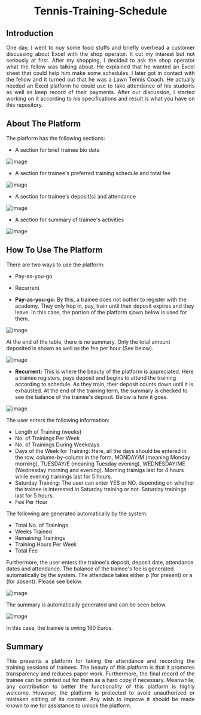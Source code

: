 <h1><p align="center">Tennis-Training-Schedule</p></h1>

## Introduction
<p align="justify">
One day, I went to nuy some food stuffs and briefly overhead a customer discussing about Excel with the shop operator. It cut my interest but not seriously at first. After my shopping, I decided to ask the shop operator what the fellow was talking about. He explained that he wanted an Excel sheet that could help him make some schedules. I later got in contact with the fellow and it turned out that he was a Lawn Tennis Coach. He actually needed an Excel platform he could use to take attendance of his students as well as keep record of their payments. After our discussion, I started working on it according to his specifications and result is what you have on this repository.
</p>

## About The Platform
<p align="justify">
The platform has the following sections:
  
- A section for brief trainee bio data<br>
  
![image](https://user-images.githubusercontent.com/44449730/159981060-038625b0-330c-4dd3-b8ef-fa875df171c2.png)

- A section for trainee's preferred training schedule and total fee<br>
  
![image](https://user-images.githubusercontent.com/44449730/159981931-896253ea-eba3-417c-827f-7308d2f571c0.png)

- A section for trainee's deposit(s) and attendance<br>
  
![image](https://user-images.githubusercontent.com/44449730/159982116-620acd6b-32a1-47d6-95e6-25bcc57042ad.png)

- A section for summary of trainee's activities<br>
  
![image](https://user-images.githubusercontent.com/44449730/159982227-353e5632-a016-4f99-8031-902bf5ccb5f4.png)

</p>

## How To Use The Platform
<p align="justify">
There are two ways to use the platform:
  
- Pay-as-you-go<br>
- Recurrent
  
- **Pay-as-you-go:** By this, a trainee does not bother to register with the academy. They only hop in, pay, train until their deposit expires and they leave. In this case, the portion of the platform sjown below is used for them.
  
![image](https://user-images.githubusercontent.com/44449730/159984671-326325ce-8d1d-4d3f-a142-5ec05f45485e.png)

At the end of the table, there is no summary. Only the total amount deposited is shown as well as the fee per hour (See below).
  
![image](https://user-images.githubusercontent.com/44449730/159985067-d3e31fae-b2d3-4feb-a0bd-826daf6665f7.png)

- **Recurrent:** This is where the beauty of the platform is appreciated. Here a trainee registers, pays deposit and begins to attend the training according to schedule. As they train, their deposit counts down until it is exhausted. At the end of the training term, the summary is checked to see the balance of the trainee's deposit. Below is how it goes.
  
![image](https://user-images.githubusercontent.com/44449730/160234180-78ef6144-3a2b-4f54-af6b-6c5a6150f6e8.png)

The user enters the following information:<br>
- Length of Training (weeks)<br>
- No. of Trainings Per Week<br>
- No. of Trainings During Weekdays
- Days of the Week for Training: Here, all the days should be entered in the row, column-by-column in the form, MONDAY/M (meaning Monday morning), TUESDAY/E (meaning Tuesday evening), WEDNESDAY/ME (Wednesday morning and evening). Morning trainigs last for 4 hours while evening trainings last for 5 hours.<br>
- Saturday Training: The user can enter YES or NO, depending on whether the trainee is interested in Saturday training or not. Saturday trainings last for 5 hours.<br>
- Fee Per Hour
  
The following are generated automatically by the system:<br>
- Total No. of Trainings<br>
- Weeks Trained<br>
- Remaining Trainings<br>
- Training Hours Per Week<br>
- Total Fee
  
Furthermore, the user enters the trainee's deposit, deposit date, attendance dates and attendance. The balance of the trainee's fee is generated automatically by the system. The attendace takes either p (for present) or a (for absent). Please see below.
  
![image](https://user-images.githubusercontent.com/44449730/160235240-55322899-29c0-4094-bfd9-d3c81453f75b.png)

The summary is automatically generated and can be seen below.
  
![image](https://user-images.githubusercontent.com/44449730/160235340-2d57e729-6027-4e10-8315-db209ef89682.png)

In this case, the trainee is owing 160 Euros.
</p>

## Summary
<p align="justify">
This presents a platform for taking the attendance and recording the training sessions of trainees. The beauty of this platform is that it promotes transparency and reduces paper work. Furthermore, the final record of the trainee can be printed out for them as a hard copy if necessary. Meanwhile, any contribution to better the functionality of this platform is highly welcome. However, the platform is protected to avoid unauthorized or mistaken editing of its content. Any wish to improve it should be made known to me for assistance to unlock the platform.
</p>
